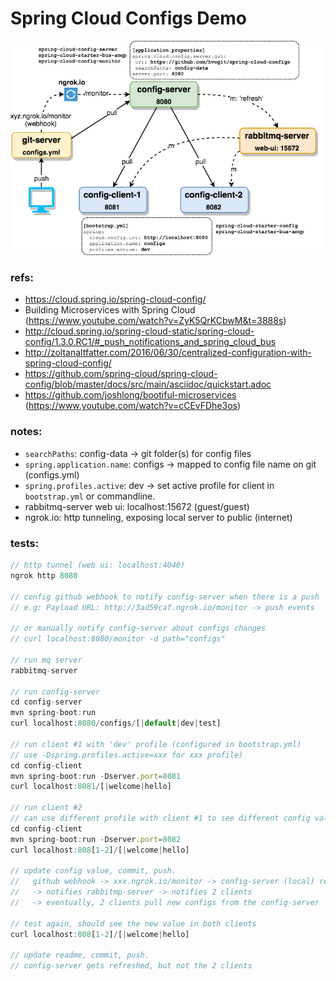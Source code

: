 # Spring Cloud Configs Demo

![diagram](diagram.png)

### refs:
* https://cloud.spring.io/spring-cloud-config/
* Building Microservices with Spring Cloud (https://www.youtube.com/watch?v=ZyK5QrKCbwM&t=3888s)
* http://cloud.spring.io/spring-cloud-static/spring-cloud-config/1.3.0.RC1/#_push_notifications_and_spring_cloud_bus
* http://zoltanaltfatter.com/2016/06/30/centralized-configuration-with-spring-cloud-config/
* https://github.com/spring-cloud/spring-cloud-config/blob/master/docs/src/main/asciidoc/quickstart.adoc
* https://github.com/joshlong/bootiful-microservices (https://www.youtube.com/watch?v=cCEvFDhe3os)

### notes:
* `searchPaths`: config-data -> git folder(s) for config files
* `spring.application.name`: configs -> mapped to config file name on git (configs.yml)
* `spring.profiles.active`: dev -> set active profile for client in `bootstrap.yml` or commandline.
* rabbitmq-server web ui: localhost:15672 (guest/guest)
* ngrok.io: http tunneling, exposing local server to public (internet) 
 

### tests:
```js
// http tunnel (web ui: localhost:4040)
ngrok http 8080

// config github webhook to notify config-server when there is a push
// e.g: Payload URL: http://3ad59caf.ngrok.io/monitor -> push events

// or manually notify config-server about configs changes
// curl localhost:8080/monitor -d path="configs"

// run mq server
rabbitmq-server

// run config-server
cd config-server
mvn spring-boot:run 
curl localhost:8080/configs/[|default|dev|test]

// run client #1 with 'dev' profile (configured in bootstrap.yml)
// use -Dspring.profiles.active=xxx for xxx profile)
cd config-client
mvn spring-boot:run -Dserver.port=8081 
curl localhost:8081/[|welcome|hello]

// run client #2
// can use different profile with client #1 to see different config value
cd config-client
mvn spring-boot:run -Dserver.port=8082 
curl localhost:808[1-2]/[|welcome|hello]

// update config value, commit, push.
//   github webhook -> xxx.ngrok.io/monitor -> config-server (local) reloads configs
//   -> notifies rabbitmp-server -> notifies 2 clients 
//   -> eventually, 2 clients pull new configs from the config-server 

// test again, should see the new value in both clients
curl localhost:808[1-2]/[|welcome|hello]

// update readme, commit, push.
// config-server gets refreshed, but not the 2 clients

```

